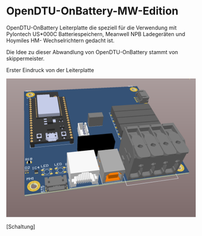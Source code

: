 # OpenDTU-OnBattery-MW-Edition

OpenDTU-OnBattery Leiterplatte die speziell für die Verwendung mit Pylontech US*000C Batteriespeichern, Meanwell NPB Ladegeräten und Hoymiles HM- Wechselrichtern gedacht ist.

Die Idee zu dieser Abwandlung von OpenDTU-OnBattery stammt von skippermeister.

Erster Eindruck von der Leiterplatte

![PCB.png](https://github.com/Asselhead/OpenDTU-OnBattery-MW-Edition/blob/main/PCB.png)


[Schaltung]
